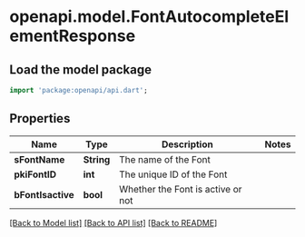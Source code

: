 # openapi.model.FontAutocompleteElementResponse

## Load the model package
```dart
import 'package:openapi/api.dart';
```

## Properties
Name | Type | Description | Notes
------------ | ------------- | ------------- | -------------
**sFontName** | **String** | The name of the Font | 
**pkiFontID** | **int** | The unique ID of the Font | 
**bFontIsactive** | **bool** | Whether the Font is active or not | 

[[Back to Model list]](../README.md#documentation-for-models) [[Back to API list]](../README.md#documentation-for-api-endpoints) [[Back to README]](../README.md)


